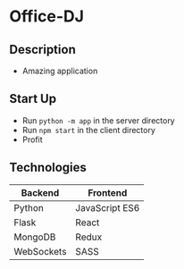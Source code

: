 # Office-DJ

## Description
- Amazing application

## Start Up
- Run `python -m app` in the server directory
- Run `npm start` in the client directory
- Profit

## Technologies
| Backend | Frontend |
| ------- | -------- |
| Python  | JavaScript ES6 |
| Flask   | React |
| MongoDB | Redux |
| WebSockets  | SASS |
